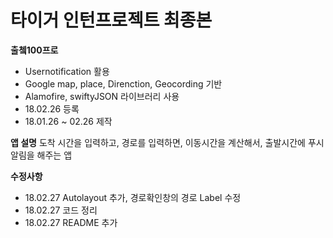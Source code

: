# 타이거 인턴프로젝트 최종본

**출쳌100프로**

- Usernotification 활용
- Google map, place, Direnction, Geocording 기반
- Alamofire, swiftyJSON 라이브러리 사용
- 18.02.26 등록
- 18.01.26 ~ 02.26 제작


**앱 설명**
도착 시간을 입력하고, 경로를 입력하면, 이동시간을 계산해서, 출발시간에 푸시알림을 해주는 앱



**수정사항**
- 18.02.27 Autolayout 추가, 경로확인창의 경로 Label 수정
- 18.02.27 코드 정리
- 18.02.27 README 추가

